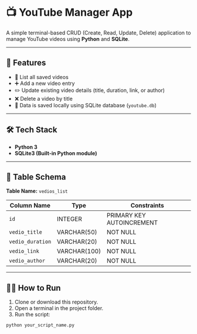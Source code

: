 # 📺 YouTube Manager App

A simple terminal-based CRUD (Create, Read, Update, Delete) application to manage YouTube videos using **Python** and **SQLite**.

---

## 🚀 Features

- 📄 List all saved videos
- ➕ Add a new video entry
- ✏️ Update existing video details (title, duration, link, or author)
- ❌ Delete a video by title
- 💾 Data is saved locally using SQLite database (`youtube.db`)

---

## 🛠️ Tech Stack

- **Python 3**
- **SQLite3 (Built-in Python module)**

---

## 📂 Table Schema

**Table Name:** `vedios_list`

| Column Name     | Type         | Constraints          |
|------------------|--------------|----------------------|
| `id`             | INTEGER      | PRIMARY KEY AUTOINCREMENT |
| `vedio_title`    | VARCHAR(50)  | NOT NULL             |
| `vedio_duration` | VARCHAR(20)  | NOT NULL             |
| `vedio_link`     | VARCHAR(100) | NOT NULL             |
| `vedio_author`   | VARCHAR(20)  | NOT NULL             |

---

## 🧑‍💻 How to Run

1. Clone or download this repository.
2. Open a terminal in the project folder.
3. Run the script:

```bash
python your_script_name.py
